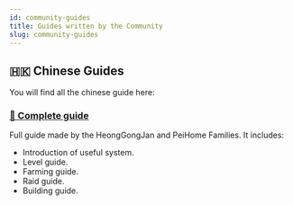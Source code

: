 ```yaml
---
id: community-guides
title: Guides written by the Community
slug: community-guides
---
```



## 🇭🇰 Chinese Guides

 You will find all the chinese guide here:

### [📖 Complete guide](https://docs.google.com/document/d/1UZh5o_-TZQSzy-qPMdQPccrlC28zWFerwtcN0KQI_Y4/edit?usp=sharing)

 Full guide made by the HeongGongJan and PeiHome Families. It includes:

- Introduction of useful system.
- Level guide.
- Farming guide.
- Raid guide.
- Building guide.

